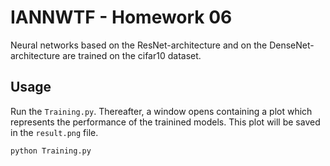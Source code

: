 # IANNWTF - Homework 06

Neural networks based on the ResNet-architecture and on the DenseNet-architecture are trained on the
cifar10 dataset.

## Usage

Run the `Training.py`. Thereafter, a window opens containing a plot which represents the performance of the trainined models.
This plot will be saved in the `result.png` file. 

```bash
python Training.py
```